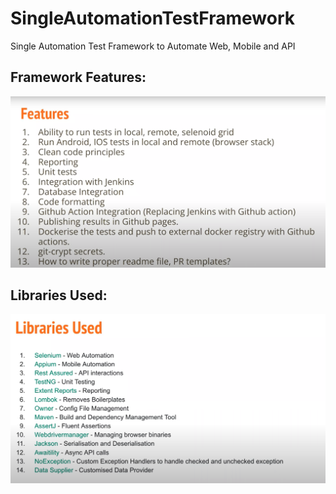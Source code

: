 # SingleAutomationTestFramework

Single Automation Test Framework to Automate Web, Mobile and API


## Framework Features:
![FrameworkFeautre](img/FrameworkFeatures.png)


## Libraries Used:
![Libraries](img/Libraries.png)

